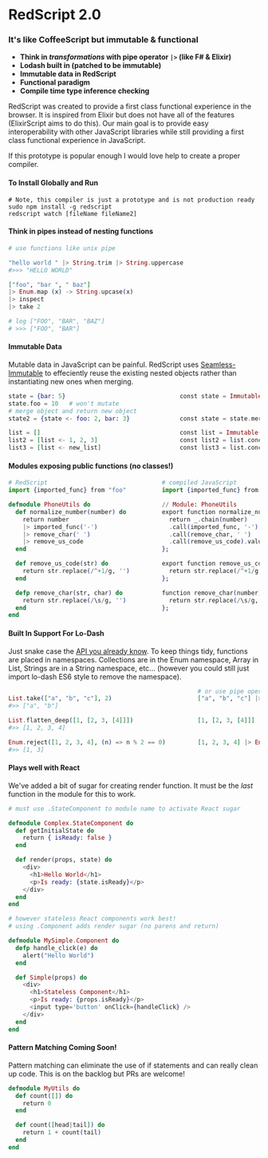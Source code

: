 # RedScript 2.0
### It's like CoffeeScript but immutable & functional

* **Think in *transformations* with pipe operator `|>` (like F# & Elixir)**
* **Lodash built in (patched to be immutable)**
* **Immutable data in RedScript**
* **Functional paradigm**
* **Compile time type inference checking**


RedScript was created to provide a first class functional experience in the browser. It is inspired from Elixir but does not have all of the features (ElixirScript aims to do this). Our main goal is to provide easy interoperability with other JavaScript libraries while still providing a first class functional experience in JavaScript.

If this prototype is popular enough I would love help to create a proper compiler.


#### To Install Globally and Run

```
# Note, this compiler is just a prototype and is not production ready
sudo npm install -g redscript
redscript watch [fileName fileName2]
```

#### Think in pipes instead of nesting functions

```elixir
# use functions like unix pipe

"hello world " |> String.trim |> String.uppercase
#>>> "HELLO WORLD"

["foo", "bar ", " baz"]
|> Enum.map (x) -> String.upcase(x)
|> inspect
|> take 2

# log ["FOO", "BAR", "BAZ"]
# >>> ["FOO", "BAR"]
```

#### Immutable Data
Mutable data in JavaScript can be painful. RedScript uses [Seamless-Immutable](https://github.com/rtfeldman/seamless-immutable) to effeciently reuse the existing nested objects rather than instantiating new ones when merging.
```elixir
state = {bar: 5}                                const state = Immutable({bar: 5});
state.foo = 10   # won't mutate
# merge object and return new object
state2 = {state <- foo: 2, bar: 3}              const state = state.merge({foo: 2, bar: 3});

list = []                                       const list = Immutable([]);
list2 = [list <- 1, 2, 3]                       const list2 = list.concat([1, 2, 3]);
list3 = [list <- new_list]                      const list3 = list.concat(new_list);
```

#### Modules exposing public functions (no classes!)

```elixir
# RedScript                                # compiled JavaScript
import {imported_func} from "foo"          import {imported_func} from "foo";

defmodule PhoneUtils do                    // Module: PhoneUtils
  def normalize_number(number) do          export function normalize_number(number) {
    return number                            return _.chain(number)
    |> imported_func('-')                    .call(imported_func, '-')
    |> remove_char(' ')                      .call(remove_char, ' ')
    |> remove_us_code                        .call(remove_us_code).value();
  end                                      };

  def remove_us_code(str) do               export function remove_us_code(number) {
    return str.replace(/^+1/g, '')           return str.replace(/^+1/g, '')
  end                                      };

  defp remove_char(str, char) do           function remove_char(number) {
    return str.replace(/\s/g, '')            return str.replace(/\s/g, '')
  end                                      };
end

```

#### Built In Support For Lo-Dash
Just snake case the [API you already know](https://lodash.com/docs). To keep things tidy, functions are placed in namespaces. Collections are in the Enum namespace, Array in List, Strings are in a String namespace, etc... (however you could still just import lo-dash ES6 style to remove the namespace).

```elixir
                                                     # or use pipe operator with lo-dash
List.take(["a", "b", "c"], 2)                        ["a", "b", "c"] |> List.take(2)
#>> ["a", "b"]

List.flatten_deep([1, [2, 3, [4]]])                  [1, [2, 3, [4]]] |> List.flatten_deep
#>> [1, 2, 3, 4]

Enum.reject([1, 2, 3, 4], (n) => n % 2 == 0)         [1, 2, 3, 4] |> Enum.reject((n) => n % 2 == 0)
#>> [1, 3]
```


#### Plays well with React
We've added a bit of sugar for creating render function. It must be the *last* function in the module for this to work.

```elixir
# must use .StateComponent to module name to activate React sugar

defmodule Complex.StateComponent do
  def getInitialState do
    return { isReady: false }
  end

  def render(props, state) do
    <div>
      <h1>Hello World</h1>
      <p>Is ready: {state.isReady}</p>
    </div>
  end
end
```

```elixir
# however stateless React components work best!
# using .Component adds render sugar (no parens and return)

defmodule MySimple.Component do
  defp handle_click(e) do
    alert("Hello World")
  end

  def Simple(props) do
    <div>
      <h1>Stateless Component</h1>
      <p>Is ready: {props.isReady}</p>
      <input type='button' onClick={handleClick} />
    </div>
  end
end
```

#### Pattern Matching Coming Soon!
Pattern matching can eliminate the use of if statements and can really clean up code. This is on the backlog but PRs are welcome!
```elixir
defmodule MyUtils do
  def count([]) do
    return 0
  end

  def count([head|tail]) do
    return 1 + count(tail)
  end
end

```
